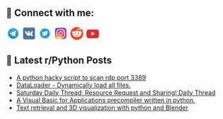 ## 🔎 Connect with me:
[<img src="https://github.com/bullbesh/bullbesh/blob/main/images/Telegram.png" width="32" height="32" />](https://t.me/bullbesh)
[<img src="https://github.com/bullbesh/bullbesh/blob/main/images/VK.png" width="32" height="32" />](https://vk.com/bullbesh)
[<img src="https://github.com/bullbesh/bullbesh/blob/main/images/Twitter.png" width="32" height="32" />](https://twitter.com/bullbesh1)
[<img src="https://github.com/bullbesh/bullbesh/blob/main/images/Instagram.png" width="32" height="32" />](https://www.instagram.com/bullbesh)
[<img src="https://github.com/bullbesh/bullbesh/blob/main/images/Reddit.png" width="32" height="32" />](https://www.reddit.com/user/bullbesh)
[<img src="https://github.com/bullbesh/bullbesh/blob/main/images/YouTube.png" width="32" height="32" />](https://www.youtube.com/channel/UCtfjRs6uzgq5mfm8S06WTcg)

## 📕 Latest r/Python Posts
<!-- BLOG-POST-LIST:START -->
- [A python hacky script to scan rdp port 3389](https://www.reddit.com/r/Python/comments/1ayyzcp/a_python_hacky_script_to_scan_rdp_port_3389/)
- [DataLoader - Dynamically load all files.](https://www.reddit.com/r/Python/comments/1ayng5h/dataloader_dynamically_load_all_files/)
- [Saturday Daily Thread: Resource Request and Sharing! Daily Thread](https://www.reddit.com/r/Python/comments/1ayfz57/saturday_daily_thread_resource_request_and/)
- [A Visual Basic for Applications precompiler written in python.](https://www.reddit.com/r/Python/comments/1ay6lt1/a_visual_basic_for_applications_precompiler/)
- [Text retrieval and 3D visualization with python and Blender](https://www.reddit.com/r/Python/comments/1ay62ky/text_retrieval_and_3d_visualization_with_python/)
<!-- BLOG-POST-LIST:END -->
